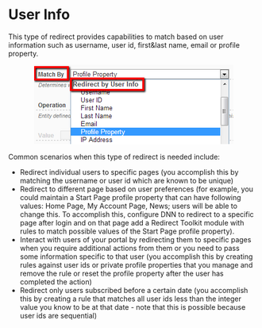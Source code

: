 # User Info
This type of redirect provides capabilities to match based on user information such as username, user id, first&last name, email or profile property.


<div style="text-align:center">

![](../assets/redirect-by-user-info.png)

</div>


Common scenarios when this type of redirect is needed include:

* Redirect individual users to specific pages (you accomplish this by matching the username or user id which are known to be unique)
* Redirect to different page based on user preferences (for example, you could maintain a Start Page profile property that can have following values: Home Page, My Account Page, News; users will be able to change this. To accomplish this, configure DNN to redirect to a specific page after login and on that page add a Redirect Toolkit module with rules to match possible values of the Start Page profile property).
* Interact with users of your portal by redirecting them to specific pages when you require additional actions from them or you need to pass some information specific to that user (you accomplish this by creating rules against user ids or private profile properties that you manage and remove the rule or reset the profile property after the user has completed the action)
* Redirect only users subscribed before a certain date (you accomplish this by creating a rule that matches all user ids less than the integer value you know to be at that date - note that this is possible because user ids are sequential)